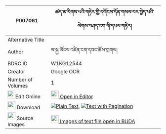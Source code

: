 |P007061|ཚད་མ་རིགས་པའི་གཏེར་གྱི་དགོངས་དོན་གསལ་བར་བྱེད་པའི་ལེགས་བཤད་ངག་གི་དཔལ་གཏེར། 
| --- | --- 
|Alternative Title |
|Author| ས་སྐྱ་ཡོངས་འཛིན་ངག་དབང་ཆོས་གྲགས།
|BDRC ID | W1KG12544
|Creator | Google OCR
|Number of Volumes| 1
|<img width="25" src="https://img.icons8.com/color/25/000000/edit-property.png">Edit Online| [<img width="25" src="https://avatars.githubusercontent.com/u/45091458?s=200&v=4"> Open in Editor](http://editor.openpecha.org/P007061)
|<img width="25" src="https://img.icons8.com/fluent/48/000000/download-2.png"/>  Download | [![](https://img.icons8.com/color/20/000000/txt.png)Plain Text](https://github.com/Openpecha/P007061/releases/download/v1/tsema_rikpa_i_ter_gyi_gong_don_plain_P007061.zip), [![](https://img.icons8.com/color/20/000000/txt.png)Text with Pagination](https://github.com/Openpecha/P007061/releases/download/v1/tsema_rikpa_i_ter_gyi_gong_don_pages_P007061.zip)
|<img width="25" src="https://img.icons8.com/plasticine/100/000000/pictures-folder.png"/>  Source Images | [<img width="25" src="https://library.bdrc.io/icons/BUDA-small.svg"> Images of text file open in BUDA](https://library.bdrc.io/show/bdr:W1KG12544)
